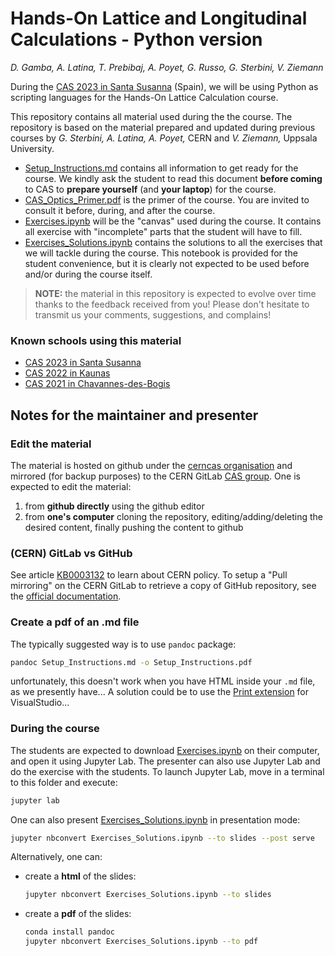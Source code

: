 # Hands-On Lattice and Longitudinal Calculations - Python version
*D. Gamba, A. Latina, T. Prebibaj, A. Poyet, G. Russo, G. Sterbini, V. Ziemann*

During the [CAS 2023 in Santa Susanna](https://indico.cern.ch/event/1226773/) (Spain), we will be using Python as scripting languages for the Hands-On Lattice Calculation course.

This repository contains all material used during the the course.
The repository is based on the material prepared and updated during previous courses by *G. Sterbini, A. Latina, A. Poyet,* CERN and *V. Ziemann,* Uppsala University.

- [Setup_Instructions.md](./Setup_Instructions.md) contains all information to get ready for the course. We kindly ask the student to read this document **before coming** to CAS to **prepare yourself** (and **your laptop**) for the course. 
- [CAS_Optics_Primer.pdf](./CAS_Optics_Primer.pdf) is the primer of the course. You are invited to consult it before, during, and after the course. 
- [Exercises.ipynb](./Exercises.ipynb) will be the "canvas" used during the course. It contains all exercise with "incomplete" parts that the student will have to fill.
- [Exercises_Solutions.ipynb](./Exercises_Solutions.ipynb) contains the solutions to all the exercises that we will tackle during the course. This notebook is provided for the student convenience, but it is clearly not expected to be used before and/or during the course itself.

> **NOTE:** the material in this repository is expected to evolve over time thanks to the feedback received from you! Please don't hesitate to transmit us your comments, suggestions, and complains!

### Known schools using this material

- [CAS 2023 in Santa Susanna](https://indico.cern.ch/event/1226773/)
- [CAS 2022 in Kaunas](https://indico.cern.ch/event/1117526/)
- [CAS 2021 in Chavannes-des-Bogis](https://indico.cern.ch/event/1022988/)

## Notes for the maintainer and presenter

### Edit the material

The material is hosted on github under the [cerncas organisation](https://github.com/cerncas/) and mirrored (for backup purposes) to the CERN GitLab [CAS group](https://gitlab.cern.ch/cas).
One is expected to edit the material:

1. from **github directly** using the github editor
2. from **one's computer** cloning the repository, editing/adding/deleting the desired content, finally pushing the content to github

### (CERN) GitLab vs GitHub

See article [KB0003132](https://cern.service-now.com/service-portal?id=kb_article&n=KB0003132) to learn about CERN policy.
To setup a "Pull mirroring" on the CERN GitLab to retrieve a copy of GitHub repository, see the [official documentation](https://docs.gitlab.com/ee/user/project/repository/mirror/pull.html).

### Create a pdf of an .md file

The typically suggested way is to use `pandoc` package:

```bash
pandoc Setup_Instructions.md -o Setup_Instructions.pdf
```

unfortunately, this doesn't work when you have HTML inside your `.md` file, as we presently have...
A solution could be to use the [Print extension](https://marketplace.visualstudio.com/items?itemName=pdconsec.vscode-print) for VisualStudio...

### During the course

The students are expected to download [Exercises.ipynb](./Exercises.ipynb) on their computer, and open it using Jupyter Lab.
The presenter can also use Jupyter Lab and do the exercise with the students. To launch Jupyter Lab, move in a terminal to this folder and execute:

```bash
jupyter lab
```

One can also present [Exercises_Solutions.ipynb](./Exercises_Solutions.ipynb) in presentation mode:

```bash
jupyter nbconvert Exercises_Solutions.ipynb --to slides --post serve
```

Alternatively, one can:

- create a **html** of the slides:
   ```bash
   jupyter nbconvert Exercises_Solutions.ipynb --to slides
   ```
- create a **pdf** of the slides:
   ```bash
   conda install pandoc
   jupyter nbconvert Exercises_Solutions.ipynb --to pdf
   ```

